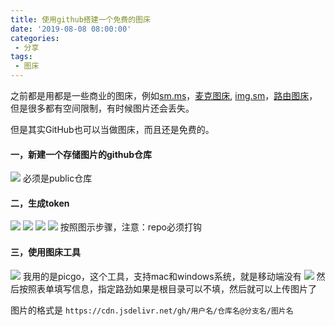 ```yaml
---
title: 使用github搭建一个免费的图床
date: '2019-08-08 08:00:00'
categories:
 - 分享
tags:
 - 图床
---
```


之前都是用都是一些商业的图床，例如[sm.ms](https://sm.ms/)，[麦克图床](https://macimg.com), [img.sm](https://img.sm/)，[路由图床](https://imgtu.com/)，但是很多都有空间限制，有时候图片还会丢失。

但是其实GitHub也可以当做图床，而且还是免费的。

#### 一，新建一个存储图片的github仓库
![](https://cdn.jsdelivr.net/gh/ddshiyu/pic@main/Snipaste_2021-07-04_10-59-39.png)
必须是public仓库

#### 二，生成token
![](https://cdn.jsdelivr.net/gh/ddshiyu/pic@main/Snipaste_2021-07-04_11-00-57.png)
![](https://cdn.jsdelivr.net/gh/ddshiyu/pic@main/Snipaste_2021-07-31_12-42-43.png)
![](https://cdn.jsdelivr.net/gh/ddshiyu/pic@main/Snipaste_2021-07-04_11-01-29.png)
![](https://cdn.jsdelivr.net/gh/ddshiyu/pic@main/Snipaste_2021-07-04_11-02-53.png)
按照图示步骤，注意：repo必须打钩

#### 三，使用图床工具

![](https://cdn.jsdelivr.net/gh/ddshiyu/pic@main/Snipaste_2021-07-04_11-03-30.png)
我用的是picgo，这个工具，支持mac和windows系统，就是移动端没有
![](https://cdn.jsdelivr.net/gh/ddshiyu/pic@main/Snipaste_2021-07-04_11-04-09.png)
然后按照表单填写信息，指定路劲如果是根目录可以不填，然后就可以上传图片了

图片的格式是 `https://cdn.jsdelivr.net/gh/用户名/仓库名@分支名/图片名`